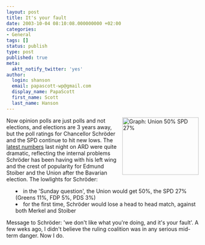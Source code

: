 ```yaml
---
layout: post
title: It's your fault
date: 2003-10-04 08:10:08.000000000 +02:00
categories:
- General
tags: []
status: publish
type: post
published: true
meta:
  aktt_notify_twitter: 'yes'
author:
  login: shanson
  email: papascott-wp@gmail.com
  display_name: PapaScott
  first_name: Scott
  last_name: Hanson
---
```

<p><a href="http://www.tagesschau.de/meldungen/image_popup/0,1189,OID2381222_IMG2380892_HID2380892_POS0_MTB1,00.html"><img alt="Graph: Union 50% SPD 27%" title="Union 50% SPD 27%" src="https://www.papascott.de/wordpress/wp-content/uploads/2003/10/un50spd27.jpg" width="200" height="150" border="0" align="right" /></a>Now opinion polls are just polls and not elections, and elections are 3 years away, but the poll ratings for Chancellor Schröder and the SPD continue to hit new lows. The <a title="tagesschau.de : SPD verliert weiter an Zustimmung" href="http://www.tagesschau.de/aktuell/meldungen/0,1185,OID2381222_TYP6_THE_NAV_REF1_BAB,00.html">latest numbers</a> last night on ARD were quite dramatic, reflecting the internal problems Schröder has been having with his left wing and the crest of popularity for Edmund Stoiber and the Union after the Bavarian election. The lowlights for Schröder:</p>
<ul style="list-style: disc inside;">
<li>in the 'Sunday question', the Union would get 50%, the SPD 27% (Greens 11%, FDP 5%, PDS 3%)</li>
<li>for the first time, Schröder would lose a head to head match, against both Merkel and Stoiber</li>
</ul>
<p>Message to Schröder: 'we don't like what you're doing, and it's your fault'. A few weks ago, I didn't believe the ruling coalition was in any serious mid-term danger. Now I do.</p>
